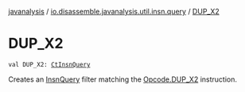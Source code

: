 [javanalysis](../index.md) / [io.disassemble.javanalysis.util.insn.query](index.md) / [DUP_X2](./-d-u-p_-x2.md)

# DUP_X2

`val DUP_X2: `[`CtInsnQuery`](-ct-insn-query/index.md)

Creates an [InsnQuery](-insn-query/index.md) filter matching the [Opcode.DUP_X2](#) instruction.

